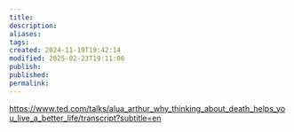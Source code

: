 ```yaml
---
title: 
description: 
aliases: 
tags: 
created: 2024-11-19T19:42:14
modified: 2025-02-23T19:11:06
publish: 
published: 
permalink: 
---
```


https://www.ted.com/talks/alua_arthur_why_thinking_about_death_helps_you_live_a_better_life/transcript?subtitle=en
